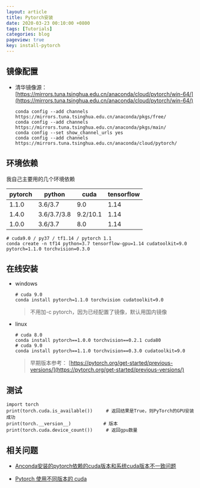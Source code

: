 ```yaml
---
layout: article
title: Pytorch安装
date: 2020-03-23 00:10:00 +0800
tags: [Tutorials]
categories: blog
pageview: true
key: install-pytorch
---
```


## 镜像配置

- 清华镜像源：[https://mirrors.tuna.tsinghua.edu.cn/anaconda/cloud/pytorch/win-64/](https://mirrors.tuna.tsinghua.edu.cn/anaconda/cloud/pytorch/win-64/)

  ```
  conda config --add channels https://mirrors.tuna.tsinghua.edu.cn/anaconda/pkgs/free/
  conda config --add channels https://mirrors.tuna.tsinghua.edu.cn/anaconda/pkgs/main/
  conda config --set show_channel_urls yes
  conda config --add channels https://mirrors.tuna.tsinghua.edu.cn/anaconda/cloud/pytorch/
  ```

## 环境依赖

我自己主要用的几个环境依赖

| pytorch | python      | cuda     | tensorflow |
| ------- | ----------- | -------- | ---------- |
| 1.1.0   | 3.6/3.7     | 9.0      | 1.14       |
| 1.4.0   | 3.6/3.7/3.8 | 9.2/10.1 | 1.14       |
| 1.0.0   | 3.6/3.7     | 8.0      | 1.14       |

```
# cuda9.0 / py37 / tf1.14 / pytorch 1.1
conda create -n tf14 python=3.7 tensorflow-gpu=1.14 cudatoolkit=9.0 pytorch=1.1.0 torchvision=0.3.0

```



## 在线安装

- windows

  ```
  # cuda 9.0
  conda install pytorch=1.1.0 torchvision cudatoolkit=9.0
  ```

  > 不用加-c pytorch，因为已经配置了镜像，默认用国内镜像 

- linux

  ```
  # cuda 8.0
  conda install pytorch==1.0.0 torchvision==0.2.1 cuda80
  # cuda 9.0
  conda install pytorch==1.1.0 torchvision==0.3.0 cudatoolkit=9.0
  ```

  > 早期版本参考： [https://pytorch.org/get-started/previous-versions/](https://pytorch.org/get-started/previous-versions/)



## 测试

```
import torch
print(torch.cuda.is_available())   	 # 返回结果是True，则PyTorch的GPU安装成功
print(torch.__version__) 			# 版本
print(torch.cuda.device_count()) 	 # 返回gpu数量
```





## 相关问题

- [Anconda安装的pytorch依赖的cuda版本和系统cuda版本不一致问题](https://blog.csdn.net/qq_38156052/article/details/103663759)

- [Pytorch 使用不同版本的 cuda](https://www.cnblogs.com/yhjoker/p/10972795.html)

